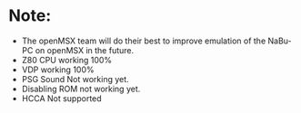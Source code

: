 # Note:

- The openMSX team will do their best to improve emulation of the NaBu-PC on openMSX in the future.
- Z80 CPU working 100%
- VDP working 100%
- PSG Sound Not working yet.
- Disabling ROM not working yet.
- HCCA Not supported
